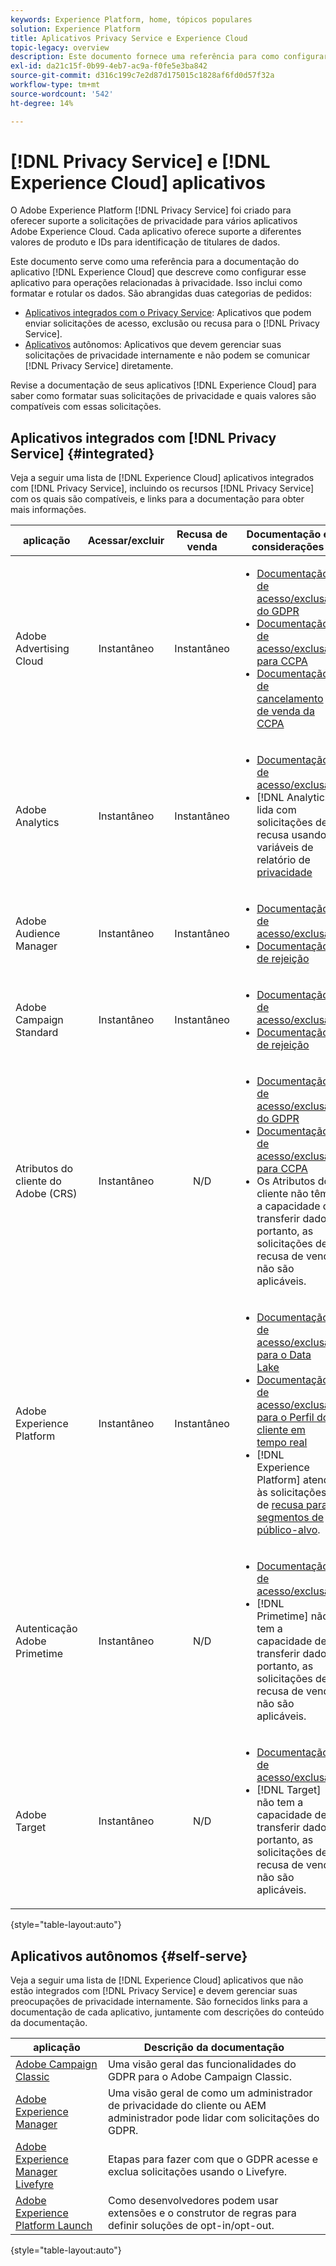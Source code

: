```yaml
---
keywords: Experience Platform, home, tópicos populares
solution: Experience Platform
title: Aplicativos Privacy Service e Experience Cloud
topic-legacy: overview
description: Este documento fornece uma referência para como configurar diferentes aplicativos Experience Cloud para operações relacionadas à privacidade.
exl-id: da21c15f-0b99-4eb7-ac9a-f0fe5e3ba842
source-git-commit: d316c199c7e2d87d175015c1828af6fd0d57f32a
workflow-type: tm+mt
source-wordcount: '542'
ht-degree: 14%

---
```


# [!DNL Privacy Service] e  [!DNL Experience Cloud] aplicativos

O Adobe Experience Platform [!DNL Privacy Service] foi criado para oferecer suporte a solicitações de privacidade para vários aplicativos Adobe Experience Cloud. Cada aplicativo oferece suporte a diferentes valores de produto e IDs para identificação de titulares de dados.

Este documento serve como uma referência para a documentação do aplicativo [!DNL Experience Cloud] que descreve como configurar esse aplicativo para operações relacionadas à privacidade. Isso inclui como formatar e rotular os dados. São abrangidas duas categorias de pedidos:

* [Aplicativos integrados com o Privacy Service](#integrated): Aplicativos que podem enviar solicitações de acesso, exclusão ou recusa para o  [!DNL Privacy Service].
* [Aplicativos](#self-serve) autônomos: Aplicativos que devem gerenciar suas solicitações de privacidade internamente e não podem se comunicar  [!DNL Privacy Service] diretamente.

Revise a documentação de seus aplicativos [!DNL Experience Cloud] para saber como formatar suas solicitações de privacidade e quais valores são compatíveis com essas solicitações.

## Aplicativos integrados com [!DNL Privacy Service] {#integrated}

Veja a seguir uma lista de [!DNL Experience Cloud] aplicativos integrados com [!DNL Privacy Service], incluindo os recursos [!DNL Privacy Service] com os quais são compatíveis, e links para a documentação para obter mais informações.

| aplicação | Acessar/excluir | Recusa de venda | Documentação e considerações |
| --- | :---: | :---: | --- |
| Adobe Advertising Cloud | Instantâneo | Instantâneo | <ul><li>[Documentação de acesso/exclusão do GDPR](https://experienceleague.adobe.com/docs/advertising-cloud/privacy/ad-cloud-gdpr.html)</li><li>[Documentação de acesso/exclusão para CCPA](https://experienceleague.adobe.com/docs/advertising-cloud/privacy/ad-cloud-ccpa-access-delete.html)</li><li>[Documentação de cancelamento de venda da CCPA](https://experienceleague.adobe.com/docs/advertising-cloud/privacy/ad-cloud-ccpa-opt-out-of-sale.html)</li></ul> |
| Adobe Analytics | Instantâneo | Instantâneo | <ul><li>[Documentação de acesso/exclusão](https://experienceleague.adobe.com/docs/analytics/admin/data-governance/an-gdpr-overview.html?lang=pt-BR)</li><li>[!DNL Analytics] lida com solicitações de recusa usando variáveis de relatório de  [privacidade](https://experienceleague.adobe.com/docs/analytics/admin/data-governance/consent-variables.html)</li></ul> |
| Adobe Audience Manager | Instantâneo | Instantâneo | <ul><li>[Documentação de acesso/exclusão](https://experienceleague.adobe.com/docs/audience-manager/user-guide/overview/data-privacy/data-privacy-requests.html)</li><li>[Documentação de rejeição](https://experienceleague.adobe.com/docs/audience-manager/user-guide/features/declared-ids.html)</li></ul> |
| Adobe Campaign Standard | Instantâneo | Instantâneo | <ul><li>[Documentação de acesso/exclusão](https://experienceleague.adobe.com/docs/campaign-classic/using/getting-started/privacy/privacy-management.html?lang=pt-BR)</li><li>[Documentação de rejeição](../segmentation/honoring-opt-outs.md)</li></ul> |
| Atributos do cliente do Adobe (CRS) | Instantâneo | N/D | <ul><li>[Documentação de acesso/exclusão do GDPR](https://experienceleague.adobe.com/docs/core-services/interface/customer-attributes/gdpr.html)</li><li>[Documentação de acesso/exclusão para CCPA](https://experienceleague.adobe.com/docs/core-services/interface/customer-attributes/ccpa.html)</li><li>Os Atributos do cliente não têm a capacidade de transferir dados, portanto, as solicitações de recusa de venda não são aplicáveis.</li></ul> |
| Adobe Experience Platform | Instantâneo | Instantâneo | <ul><li>[Documentação de acesso/exclusão para o Data Lake](../catalog/privacy.md)</li><li>[Documentação de acesso/exclusão para o Perfil do cliente em tempo real](../profile/privacy.md)</li><li>[!DNL Experience Platform] atende às solicitações de  [recusa para segmentos de público-alvo](../segmentation/honoring-opt-outs.md).</li></ul> |
| Autenticação Adobe Primetime | Instantâneo | N/D | <ul><li>[Documentação de acesso/exclusão](http://tve.helpdocsonline.com/how-to-make-a-privacy-request)</li><li>[!DNL Primetime] não tem a capacidade de transferir dados, portanto, as solicitações de recusa de venda não são aplicáveis.</li></ul> |
| Adobe Target | Instantâneo | N/D | <ul><li>[Documentação de acesso/exclusão](https://experienceleague.adobe.com/docs/target/using/implement-target/before-implement/privacy/cmp-privacy-and-general-data-protection-regulation.html)</li><li>[!DNL Target] não tem a capacidade de transferir dados, portanto, as solicitações de recusa de venda não são aplicáveis.</li></ul> |

{style=&quot;table-layout:auto&quot;}

## Aplicativos autônomos {#self-serve}

Veja a seguir uma lista de [!DNL Experience Cloud] aplicativos que não estão integrados com [!DNL Privacy Service] e devem gerenciar suas preocupações de privacidade internamente. São fornecidos links para a documentação de cada aplicativo, juntamente com descrições do conteúdo da documentação.

| aplicação | Descrição da documentação |
| ------- | ----------- |
| [Adobe Campaign Classic](https://helpx.adobe.com/br/campaign/kb/campaign-privacy.html) | Uma visão geral das funcionalidades do GDPR para o Adobe Campaign Classic. |
| [Adobe Experience Manager](https://helpx.adobe.com/experience-manager/6-4/managing/using/gdpr-compliance.html) | Uma visão geral de como um administrador de privacidade do cliente ou AEM administrador pode lidar com solicitações do GDPR. |
| [Adobe Experience Manager Livefyre](https://experienceleague.adobe.com/docs/livefyre/using/settings-other/privacy-requests/c-gdpr-compliance.html) | Etapas para fazer com que o GDPR acesse e exclua solicitações usando o Livefyre. |
| [Adobe Experience Platform Launch](https://docs.adobelaunch.com/client-side-information/deploy-javascript-tags-to-opt-in-to-launch) | Como desenvolvedores podem usar extensões e o construtor de regras para definir soluções de opt-in/opt-out. |

{style=&quot;table-layout:auto&quot;}
